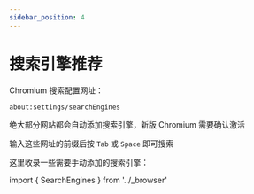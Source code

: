 ```yaml
---
sidebar_position: 4
---
```


# 搜索引擎推荐

Chromium 搜索配置网址：

    about:settings/searchEngines

绝大部分网站都会自动添加搜索引擎，新版 Chromium 需要确认激活

输入这些网址的前缀后按 `Tab` 或 `Space` 即可搜索

这里收录一些需要手动添加的搜索引擎：

import { SearchEngines } from '../\_browser'

<SearchEngines chromium />
